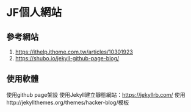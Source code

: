 # JF個人網站
## 參考網站

 1. https://ithelp.ithome.com.tw/articles/10301923
 2. https://shubo.io/jekyll-github-page-blog/
## 使用軟體
使用github page架設
使用Jekyll建立靜態網站：https://jekyllrb.com/
使用http://jekyllthemes.org/themes/hacker-blog/模板
